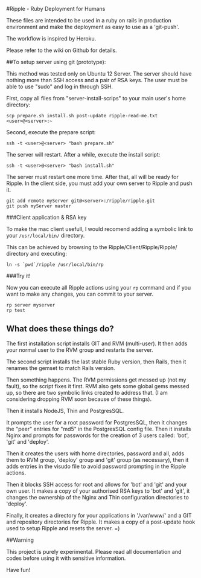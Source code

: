 #Ripple - Ruby Deployment for Humans

These files are intended to be used in a ruby on rails in production environment and make the deployment as easy to use as a 'git-push'.

The workflow is inspired by Heroku.

Please refer to the wiki on Github for details.

##To setup server using git (prototype):

This method was tested only on Ubuntu 12 Server.
The server should have nothing more than SSH access and a pair of RSA keys.
The user must be able to use "sudo" and log in through SSH.

First, copy all files from "server-install-scrips" to your main user's home directory:

    scp prepare.sh install.sh post-update ripple-read-me.txt <user>@<server>:~

Second, execute the prepare script:

    ssh -t <user>@<server> "bash prepare.sh"

The server will restart. After a while, execute the install script:

    ssh -t <user>@<server> "bash install.sh"

The server must restart one more time. After that, all will be ready for Ripple. In the client side, you must add your own server to Ripple and push it.

    git add remote myServer git@<server>:/ripple/ripple.git
    git push myServer master

###Client application & RSA key

To make the mac client usefull, I would recomend adding a symbolic link to your `/usr/local/bin/` directory.

This can be achieved by browsing to the Ripple/Client/Ripple/Ripple/ directory and executing:

    ln -s `pwd`/ripple /usr/local/bin/rp

###Try it!

Now you can execute all Ripple actions using your `rp` command and if you want to make any changes, you can commit to your server.

    rp server myserver
    rp test

## What does these things do?

The first installation script installs GIT and RVM (multi-user). It then adds your normal user to the RVM group and restarts the server.

The second script installs the last stable Ruby version, then Rails, then it renames the gemset to match Rails version.

Then something happens. The RVM permissions get messed up (not my fault), so the script fixes it first. RVM also gets some global gems messed up, so there are two symbolic links created to address that. (I am considering dropping RVM soon because of these things).

Then it installs NodeJS, Thin and PostgresSQL.

It prompts the user for a root password for PostgresSQL, then it changes the "peer" entries for "md5" in the PostgresSQL config file. Then it installs Nginx and prompts for passwords for the creation of 3 users called: 'bot', 'git' and 'deploy'.

Then it creates the users with home directories, password and all, adds them to RVM group, 'deploy' group and 'git' group (as necessary), then it adds entries in the visudo file to avoid password prompting in the Ripple actions.

Then it blocks SSH access for root and allows for 'bot' and 'git' and your own user. It makes a copy of your authorised RSA keys to 'bot' and 'git', it changes the ownership of the Nginx and Thin configuration directories to 'deploy'.

Finally, it creates a directory for your applications in '/var/www/' and a GIT and repository directories for Ripple. It makes a copy of a post-update hook used to setup Ripple and resets the server. =)

##Warning

This project is purely experimental. Please read all documentation and codes before using it with sensitive information.

Have fun!